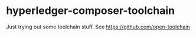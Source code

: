 # hyperledger-composer-toolchain

Just trying out some toolchain stuff. See https://github.com/open-toolchain
